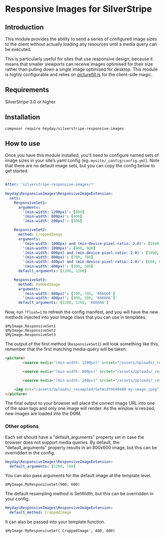 # Responsive Images for SilverStripe

## Introduction

This module provides the ability to send a series of configured image sizes to the client without actually loading any resources until a media query can be executed.

This is particularly useful for sites that use responsive design, because it means that smaller viewports can receive images optimised for their size rather than pulling down a single image optimised for desktop.
This module is highly configurable and relies on [picturefill.js](https://github.com/scottjehl/picturefill) for the client-side magic.

## Requirements
SilverStripe 3.0 or higher

## Installation

    composer require heyday/silverstripe-responsive-images

## How to use

Once you have this module installed, you’ll need to configure named sets of image sizes in your site’s yaml config (eg. `mysite/_config/config.yml`).
Note that there are no default image sets, but you can copy the config below to get started:

```yml
---
After: 'silverstripe-responsive-images/*'
---
Heyday\ResponsiveImages\ResponsiveImageExtension:
  sets:
    ResponsiveSet1:
      arguments:
        '(min-width: 1200px)': [800]
        '(min-width: 800px)': [400]
        '(min-width: 200px)': [100]

    ResponsiveSet2:
      method: CroppedImage
      arguments:
        '(min-width: 1000px) and (min-device-pixel-ratio: 2.0)': [1800, 1800]
        '(min-width: 1000px)': [900, 900]
        '(min-width: 800px) and (min-device-pixel-ratio: 2.0)': [1400, 1400]
        '(min-width: 800px)': [700, 700]
        '(min-width: 400px) and (min-device-pixel-ratio: 2.0)': [600, 600]
        '(min-width: 400px)': [300, 300]
      default_arguments: [1200, 1200]

    ResponsiveSet3:
      method: PaddedImage
      arguments:
        '(min-width: 800px)': [700, 700, '666666']
        '(min-width: 400px)': [300, 300, '666666']
      default_arguments: [1200, 1200, '666666']
```

Now, run `?flush=1` to refresh the config manifest, and you will have the new methods injected into your Image class that you can use in templates.

```
$MyImage.ResponsiveSet1
$MyImage.ResponsiveSet2
$MyImage.ResponsiveSet3
```

The output of the first method (`ResponsiveSet1`) will look something like this, remember that the first matching media-query will be taken:
```html
<picture>
        <source media="(min-width: 1200px)" srcset="/assets/Uploads/_resampled/SetWidth100-my-image.jpeg">

        <source media="(min-width: 800px)" srcset="/assets/Uploads/_resampled/SetWidth400-my-image.jpeg">

        <source media="(min-width: 200px)" srcset="/assets/Uploads/_resampled/SetWidth100-my-image.jpeg">

    <img src="/assets/Uploads/_resampled/SetWidth640480-my-image.jpeg" alt="my-image.jpeg">
</picture>
```

The final output to your browser will place the correct image URL into one of the span tags and only one image will render. As the window is resized, new images are loaded into the DOM.


### Other options

Each set should have a "default_arguments" property set in case the browser does not support media queries. By default, the "default_arguments" property results in an 800x600 image, but this can be overridden in the config.
```yml
Heyday\ResponsiveImages\ResponsiveImageExtension:
  default_arguments: [1200, 768]
```

You can also pass arguments for the default image at the template level.
```
$MyImage.MyResponsiveSet(900, 600)
```

The default resampling method is SetWidth, but this can be overridden in your config.
```yml
Heyday\ResponsiveImages\ResponsiveImageExtension:
  default_method: CroppedImage
```

It can also be passed into your template function.
```
$MyImage.MyResponsiveSet('CroppedImage', 800, 600)
```



